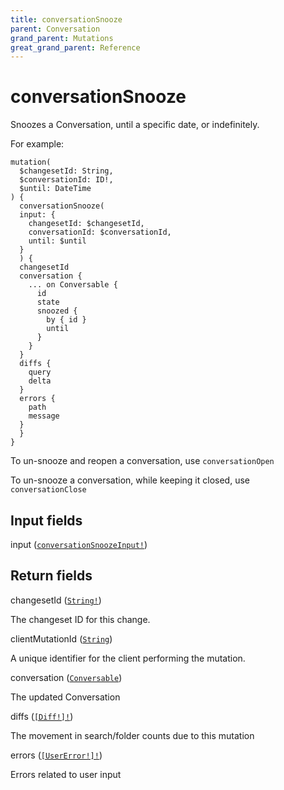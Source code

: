 ```yaml
---
title: conversationSnooze
parent: Conversation
grand_parent: Mutations
great_grand_parent: Reference
---
```


# conversationSnooze

Snoozes a Conversation, until a specific date, or indefinitely.

For example:

```
mutation(
  $changesetId: String,
  $conversationId: ID!,
  $until: DateTime
) {
  conversationSnooze(
  input: {
    changesetId: $changesetId,
    conversationId: $conversationId,
    until: $until
  }
  ) {
  changesetId
  conversation {
    ... on Conversable {
      id
      state
      snoozed {
        by { id }
        until
      }
    }
  }
  diffs {
    query
    delta
  }
  errors {
    path
    message
  }
  }
}
```

To un-snooze and reopen a conversation, use `conversationOpen`

To un-snooze a conversation, while keeping it closed, use `conversationClose`

## Input fields

<div class="field-entry ">
  <span id="input" class="field-name anchored">input (<code><a href="/docs/reference/input_object/conversation/conversation_snooze_input">conversationSnoozeInput!</a></code>)</span>

  <div class="description-wrapper">

  </div>
</div>

## Return fields

<div class="field-entry ">
  <span id="changeset_id" class="field-name anchored">changesetId (<code><a href="/docs/reference/scalar/string">String!</a></code>)</span>

  <div class="description-wrapper">
   <p>The changeset ID for this change.</p>

  </div>
</div>

<div class="field-entry ">
  <span id="client_mutation_id" class="field-name anchored">clientMutationId (<code><a href="/docs/reference/scalar/string">String</a></code>)</span>

  <div class="description-wrapper">
   <p>A unique identifier for the client performing the mutation.</p>

  </div>
</div>

<div class="field-entry ">
  <span id="conversation" class="field-name anchored">conversation (<code><a href="/docs/reference/interface/conversable">Conversable</a></code>)</span>

  <div class="description-wrapper">
   <p>The updated Conversation</p>

  </div>
</div>

<div class="field-entry ">
  <span id="diffs" class="field-name anchored">diffs (<code><a href="/docs/reference/object/diff">[Diff!]!</a></code>)</span>

  <div class="description-wrapper">
   <p>The movement in search/folder counts due to this mutation</p>

  </div>
</div>

<div class="field-entry ">
  <span id="errors" class="field-name anchored">errors (<code><a href="/docs/reference/object/user_error">[UserError!]!</a></code>)</span>

  <div class="description-wrapper">
   <p>Errors related to user input</p>

  </div>
</div>

